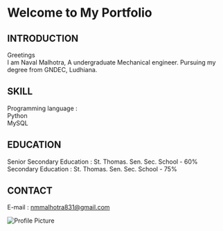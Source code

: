 # Welcome to My Portfolio

## INTRODUCTION
Greetings
<br>I am Naval Malhotra, A undergraduate Mechanical engineer. Pursuing my degree from GNDEC, Ludhiana.

## SKILL
Programming language : 
<br>Python
<br>MySQL

## EDUCATION
Senior Secondary Education : St. Thomas. Sen. Sec. School - 60%
<br>Secondary Education : St. Thomas. Sen. Sec. School - 75%

## CONTACT 
E-mail :
nmmalhotra831@gmail.com

<img src="(https://raw.githubusercontent.com/malhotranaval831/malhotranaval.github.io/main/WhatsApp%20Image%202024-07-13%20at%2022.11.58_06c9ed52.jpg" alt="Profile Picture" />


